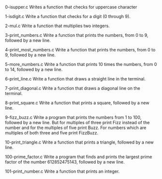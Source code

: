 0-isupper.c Writes a function that checks for uppercase character

1-isdigit.c Write a function that checks for a digit (0 through 9).

2-mul.c Write a function that multiplies two integers.

3-print_numbers.c Write a function that prints the numbers, from 0 to 9, followed by a new line.

4-print_most_numbers.c Write a function that prints the numbers, from 0 to 9, followed by a new line.

5-more_numbers.c Write a function that prints 10 times the numbers, from 0 to 14, followed by a new line.

6-print_line.c Write a function that draws a straight line in the terminal.

7-print_diagonal.c Write a function that draws a diagonal line on the terminal.

8-print_square.c Write a function that prints a square, followed by a new line.

9-fizz_buzz.c Write a program that prints the numbers from 1 to 100, followed by a new line. But for multiples of three print Fizz instead of the number and for the multiples of five print Buzz. For numbers which are multiples of both three and five print FizzBuzz.

10-print_triangle.c Write a function that prints a triangle, followed by a new line.

100-prime_factor.c Write a program that finds and prints the largest prime factor of the number 612852475143, followed by a new line.

101-print_number.c Write a function that prints an integer.
